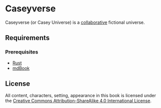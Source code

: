 # Caseyverse

Caseyverse (or Casey Universe) is a [collaborative](https://en.wikipedia.org/wiki/Collaborative_fiction) fictional universe.

## Requirements

### Prerequisites

- [Rust](https://www.rust-lang.org/)
- [mdBook](https://github.com/rust-lang/mdBook)

## License

All content, characters, setting, appearance in this book is licensed under the [Creative Commons Attribution-ShareAlike 4.0 International License](https://creativecommons.org/licenses/by-sa/4.0/).

